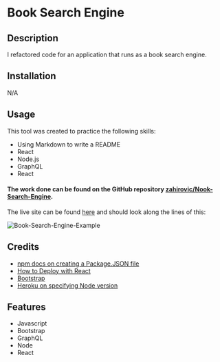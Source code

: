 # Book Search Engine 
## Description

I refactored code for an application that runs as a book search engine.

## Installation

N/A

## Usage 


This tool was created to practice the following skills:
- Using Markdown to write a README
- React
- Node.js
- GraphQL
- React

#### The work done can be found on the GitHub repository [zahirovic/Nook-Search-Engine](https://github.com/zahirovic/Book-Search-Engine).

The live site can be found [here](https://book-search-engine-mz.herokuapp.com/) and should look along the lines of this:

![Book-Search-Engine-Example](public/book-search-engine.png)

## Credits
- [npm docs on creating a Package.JSON file](https://docs.npmjs.com/creating-a-package-json-file)
- [How to Deploy with React](https://create-react-app.dev/docs/deployment/)
- [Bootstrap](https://getbootstrap.com/)
- [Heroku on specifying Node version](https://devcenter.heroku.com/articles/nodejs-support#specifying-a-node-js-version)

## Features
- Javascript
- Bootstrap
- GraphQL
- Node
- React
